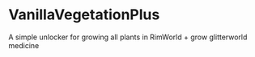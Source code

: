 # VanillaVegetationPlus
A simple unlocker for growing all plants in RimWorld + grow glitterworld medicine
